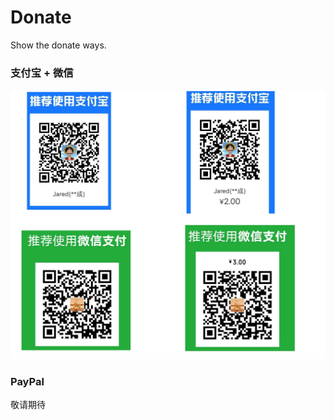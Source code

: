 # Donate
Show the donate ways.



### 支付宝 + 微信



<img src="./alipay-wechat.jpg" alt="alipay-wechat" style="zoom:50%;" />

### PayPal

敬请期待